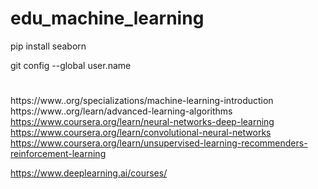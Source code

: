 # edu_machine_learning

pip install seaborn

git config --global user.name

#
https://www..org/specializations/machine-learning-introduction
https://www..org/learn/advanced-learning-algorithms
https://www.coursera.org/learn/neural-networks-deep-learning
https://www.coursera.org/learn/convolutional-neural-networks
https://www.coursera.org/learn/unsupervised-learning-recommenders-reinforcement-learning


https://www.deeplearning.ai/courses/

